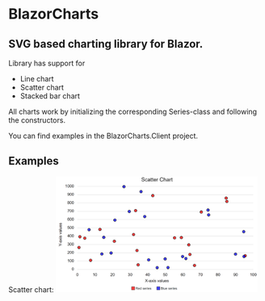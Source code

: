 # BlazorCharts
## SVG based charting library for Blazor.
Library has support for
- Line chart
- Scatter chart
- Stacked bar chart

All charts work by initializing the corresponding Series-class and following the constructors.

You can find examples in the BlazorCharts.Client project.

## Examples
Scatter chart:
<img src="scatterchart.png" alt="drawing" width="400"/>
